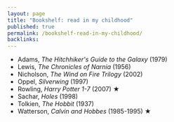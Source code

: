 ```yaml
---
layout: page
title: "Bookshelf: read in my childhood"
published: true
permalink: /bookshelf-read-in-my-childhood/
backlinks: 
---
```


* Adams, *The Hitchhiker's Guide to the Galaxy* (1979)
* Lewis, *The Chronicles of Narnia* (1956)
* Nicholson, *The Wind on Fire Trilogy* (2002)
* Oppel, *Silverwing* (1997)
* Rowling, *Harry Potter 1-7* (2007) ★
* Sachar, *Holes* (1998)
* Tolkien, *The Hobbit* (1937)
* Watterson, *Calvin and Hobbes* (1985-1995) ★
